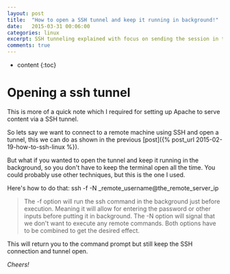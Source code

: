 ```yaml
---
layout: post
title:  "How to open a SSH tunnel and keep it running in background!"
date:   2015-03-31 00:06:00
categories: linux
excerpt: SSH tunneling explained with focus on sending the session in the background.
comments: true
---
```


* content
{:toc}

# Opening a ssh tunnel

This is more of a quick note which I required for setting up Apache to serve content via a SSH tunnel.

So lets say we want to connect to a remote machine using SSH and open a tunnel, this we can do as shown in the previous [post]({% post_url 2015-02-19-how-to-ssh-linux %}).

But what if you wanted to open the tunnel and keep it running in the background, so you don't have to keep the terminal open all the time.
You could probably use other techniques, but this is the one I used.

Here's how to do that:
ssh -f -N _remote_username@the_remote_server_ip

>The -f option will run the ssh command in the background just before execution. 
Meaning it will allow for entering the password or other inputs before putting it in background.
The -N option will signal that we don't want to execute any remote commands.
Both options have to be combined to get the desired effect.

This will return you to the command prompt but still keep the SSH connection and tunnel open.


*Cheers!*
